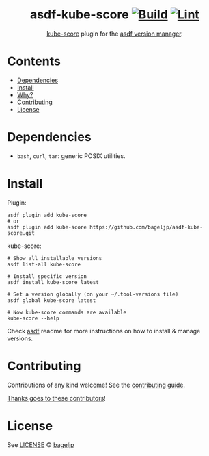 <div align="center">

# asdf-kube-score [![Build](https://github.com/bageljp/asdf-kube-score/actions/workflows/build.yml/badge.svg)](https://github.com/bageljp/asdf-kube-score/actions/workflows/build.yml) [![Lint](https://github.com/bageljp/asdf-kube-score/actions/workflows/lint.yml/badge.svg)](https://github.com/bageljp/asdf-kube-score/actions/workflows/lint.yml)


[kube-score](https://kube-score.com/) plugin for the [asdf version manager](https://asdf-vm.com).

</div>

# Contents

- [Dependencies](#dependencies)
- [Install](#install)
- [Why?](#why)
- [Contributing](#contributing)
- [License](#license)

# Dependencies

- `bash`, `curl`, `tar`: generic POSIX utilities.

# Install

Plugin:

```shell
asdf plugin add kube-score
# or
asdf plugin add kube-score https://github.com/bageljp/asdf-kube-score.git
```

kube-score:

```shell
# Show all installable versions
asdf list-all kube-score

# Install specific version
asdf install kube-score latest

# Set a version globally (on your ~/.tool-versions file)
asdf global kube-score latest

# Now kube-score commands are available
kube-score --help
```

Check [asdf](https://github.com/asdf-vm/asdf) readme for more instructions on how to
install & manage versions.

# Contributing

Contributions of any kind welcome! See the [contributing guide](contributing.md).

[Thanks goes to these contributors](https://github.com/bageljp/asdf-kube-score/graphs/contributors)!

# License

See [LICENSE](LICENSE) © [bageljp](https://github.com/bageljp/)
